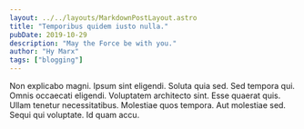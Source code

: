 ```yaml
---
layout: ../../layouts/MarkdownPostLayout.astro
title: "Temporibus quidem iusto nulla."
pubDate: 2019-10-29
description: "May the Force be with you."
author: "Hy Marx"
tags: ["blogging"]
---
```


Non explicabo magni. Ipsum sint eligendi. Soluta quia sed. Sed tempora qui. Omnis occaecati eligendi. Voluptatem architecto sint. Esse quaerat quis. Ullam tenetur necessitatibus. Molestiae quos tempora. Aut molestiae sed. Sequi qui voluptate. Id quam accu.

